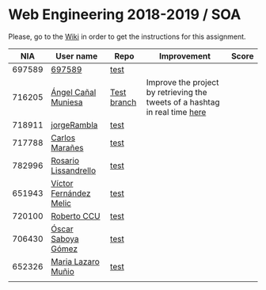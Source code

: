 # Web Engineering 2018-2019 / SOA
Please, go to the [Wiki](https://github.com/UNIZAR-30246-WebEngineering/lab5-soa/wiki) in order to get the instructions for this assignment.

NIA    | User name | Repo | Improvement | Score
-------|-----------|------|-------------|--------
| 697589 | [697589](https://github.com/697589) |[test](https://github.com/697589/lab5-soa/tree/test) | |
| 716205 | [Ángel Cañal Muniesa](https://github.com/lAngelP) | [Test branch](https://github.com/lAngelP/lab4-websockets/tree/test) | Improve the project by retrieving the tweets of a hashtag in real time [here](https://github.com/lAngelP/lab4-websockets/blob/websockets/README.md) |  |
| 718911 | [jorgeRambla](https://github.com/jorgeRambla) |[test](https://github.com/jorgeRambla/lab5-soa/tree/test) | | 
| 717788 | [Carlos Marañes](https://github.com/carlosmn1997) |[test](https://github.com/carlosmn1997/lab5-soa/tree/test) | | 
| 782996 | [Rosario Lissandrello](https://github.com/rslissa)|[test](https://github.com/rslissa/lab5-soa.git) | |
| 651943 | [Víctor Fernández Melic](https://github.com/Melic93) |[test](https://github.com/Melic93/lab5-soa/tree/test) | | 
| 720100 | [Roberto CCU](https://github.com/robertoccu) |[test](https://github.com/robertoccu/lab5-soa/tree/test) | | 
| 706430 | [Óscar Saboya Gómez](https://github.com/oscarsa) |[test](https://github.com/oscarsa/lab5-soa/tree/test) | | 
| 652326 | [Maria Lazaro Muñio](https://github.com/mariaarino93) |[test](https://github.com/mariaarino93/lab5-soa/tree/test) | | 
| | | | |
